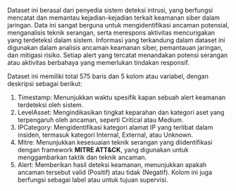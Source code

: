 Dataset ini berasal dari penyedia sistem deteksi intrusi, yang berfungsi mencatat dan memantau kejadian-kejadian terkait keamanan siber dalam jaringan. Data ini sangat berguna untuk mengidentifikasi ancaman potensial, menganalisis teknik serangan, serta merespons aktivitas mencurigakan yang terdeteksi dalam sistem. Informasi yang terkandung dalam dataset ini digunakan dalam analisis ancaman keamanan siber, pemantauan jaringan, dan mitigasi risiko. Setiap alert yang tercatat menandakan potensi serangan atau aktivitas berbahaya yang memerlukan tindakan responsif.

Dataset ini memiliki total 575 baris dan 5 kolom atau variabel, dengan deskripsi sebagai berikut:

1. Timestamp: Menunjukkan waktu spesifik kapan sebuah alert keamanan terdeteksi oleh sistem.
2. LevelAsset: Mengindikasikan tingkat keparahan dan kategori aset yang terpengaruh oleh ancaman, seperti Critical atau Medium.
3. IPCategory: Mengidentifikasi kategori alamat IP yang terlibat dalam insiden, termasuk kategori Internal, External, atau Unknown.
4. Mitre: Menunjukkan kesesuaian teknik serangan yang diidentifikasi dengan framework **MITRE ATT&CK**, yang digunakan untuk menggambarkan taktik dan teknik ancaman.
5. Alert: Memberikan hasil deteksi keamanan, menunjukkan apakah ancaman tersebut valid (Positif) atau tidak (Negatif). Kolom ini juga berfungsi sebagai label atau untuk tujuan supervisi.
